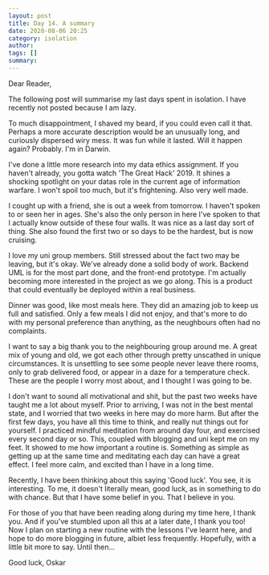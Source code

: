 ```yaml
---
layout: post
title: Day 14. A summary
date: 2020-08-06 20:25
category: isolation
author: 
tags: []
summary: 
---
```


Dear Reader,

The following post will summarise my last days spent in isolation. I have recently not posted because I am lazy.

To much disappointment, I shaved my beard, if you could even call it that. Perhaps a more accurate description would be an unusually long, and curiously dispersed wiry mess. It was fun while it lasted. Will it happen again? Probably. I'm in Darwin.

I've done a little more research into my data ethics assignment. If you haven't already, you gotta watch 'The Great Hack' 2019. It shines a shocking spotlight on your datas role in the current age of information warfare. I won't spoil too much, but it's frightening. Also very well made.

I cought up with a friend, she is out a week from tomorrow. I haven't spoken to or seen her in ages. She's also the only person in here I've spoken to that I actually know outside of these four walls. It was nice as a last day sort of thing. She also found the first two or so days to be the hardest, but is now cruising.

I love my uni group members. Still stressed about the fact two may be leaving, but it's okay. We've already done a solid body of work. Backend UML is for the most part done, and the front-end prototype. I'm actually becoming more interested in the project as we go along. This is a product that could eventually be deployed within a real business.

Dinner was good, like most meals here. They did an amazing job to keep us full and satisfied. Only a few meals I did not enjoy, and that's more to do with my personal preference than anything, as the neughbours often had no complaints.

I want to say a big thank you to the neighbouring  group around me. A great mix of young and old, we got each other through pretty unscathed in unique circumstances. It is unsettling to see some people never leave there rooms, only to grab delivered food, or appear in a daze for a temperature check. These are the people I worry most about, and I thought I was going to be.

I don't want to sound all motivational and shit, but the past two weeks have taught me a lot about myself. Prior to arriving, I was not in the best mental state, and I worried that two weeks in here may do more harm. But after the first few days, you have all this time to think, and really nut things out for yourself. I practiced mindful meditation from around day four, and exercised every second day or so. This, coupled with blogging and uni kept me on my feet. It showed to me how important a routine is. Something as simple as getting up at the same time and meditating each day can have a great effect. I feel more calm, and excited than I have in a long time.

Recently, I have been thinking about this saying 'Good luck'. You see, it is interesting. To me, it doesn't literally mean, good luck, as in something to do with chance. But that I have some belief in you. That I believe in you.

For those of you that have been reading along during my time here, I thank you. And if you've stumbled upon all this at a later date, I thank you too! Now I plan on starting a new routine with the lessons I've learnt here, and hope to do more blogging in future, albiet less frequently. Hopefully, with a little bit more to say. Until then...

Good luck, Oskar
